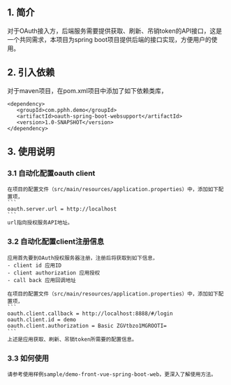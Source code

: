 

## 1. 简介
   对于OAuth接入方，后端服务需要提供获取、刷新、吊销token的API接口，这是一个共同需求，本项目为spring boot项目提供后端的接口实现，方便用户的使用。

## 2. 引入依赖
   对于maven项目，在pom.xml项目中添加了如下依赖类库，
   ```
   <dependency>
      <groupId>com.pphh.demo</groupId>
      <artifactId>oauth-spring-boot-websupport</artifactId>
      <version>1.0-SNAPSHOT</version>
   </dependency>
   ```

## 3. 使用说明

### 3.1 自动化配置oauth client
    在项目的配置文件（src/main/resources/application.properties）中，添加如下配置项，
    ```
    oauth.server.url = http://localhost
    ```
    url指向授权服务API地址。

### 3.2 自动化配置client注册信息

    应用首先要到OAuth授权服务器注册，注册后将获取到如下信息，
    - client id 应用ID
    - client authorization 应用授权
    - call back 应用回调地址

    在项目的配置文件（src/main/resources/application.properties）中，添加如下配置项，
    ```
    oauth.client.callback = http://localhost:8888/#/login
    oauth.client.id = demo
    oauth.client.authorization = Basic ZGVtbzo1MGROOTI=
    ```
    上述是应用获取、刷新、吊销token所需要的配置信息。

### 3.3 如何使用
    请参考使用样例sample/demo-front-vue-spring-boot-web，更深入了解使用方法。
